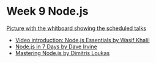 # Week 9 Node.js

[Picture with the whitboard showing the scheduled talks](09/IMG_0253.HEIC.pdf)

- [Video introduction: Node.js Essentials by Wasif Khalil](http://bobcat.library.nyu.edu/primo-explore/fulldisplay?docid=nyu_aleph006843414&context=L&vid=NYU&search_scope=all&tab=all&lang=en_US)
- [Node.js in 7 Days by Dave Irvine](http://bobcat.library.nyu.edu/primo-explore/fulldisplay?docid=nyu_aleph005591897&context=L&vid=NYU&search_scope=all&tab=all&lang=en_US)
- [Mastering Node.js by Dimitris Loukas](http://bobcat.library.nyu.edu/primo-explore/fulldisplay?docid=nyu_aleph005591377&context=L&vid=NYU&search_scope=all&tab=all&lang=en_US)
